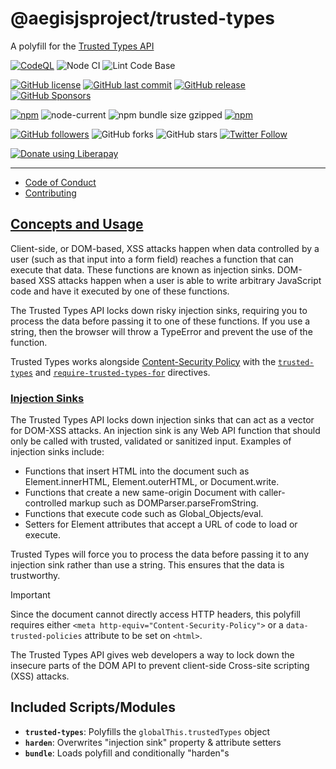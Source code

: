 # @aegisjsproject/trusted-types

A polyfill for the [Trusted Types API](https://developer.mozilla.org/en-US/docs/Web/API/Trusted_Types_API)

[![CodeQL](https://github.com/AegisJSProject/trusted-types/actions/workflows/codeql-analysis.yml/badge.svg)](https://github.com/AegisJSProject/trusted-types/actions/workflows/codeql-analysis.yml)
![Node CI](https://github.com/AegisJSProject/trusted-types/workflows/Node%20CI/badge.svg)
![Lint Code Base](https://github.com/AegisJSProject/trusted-types/workflows/Lint%20Code%20Base/badge.svg)

[![GitHub license](https://img.shields.io/github/license/AegisJSProject/trusted-types.svg)](https://github.com/AegisJSProject/trusted-types/blob/master/LICENSE)
[![GitHub last commit](https://img.shields.io/github/last-commit/AegisJSProject/trusted-types.svg)](https://github.com/AegisJSProject/trusted-types/commits/master)
[![GitHub release](https://img.shields.io/github/release/AegisJSProject/trusted-types?logo=github)](https://github.com/AegisJSProject/trusted-types/releases)
[![GitHub Sponsors](https://img.shields.io/github/sponsors/shgysk8zer0?logo=github)](https://github.com/sponsors/shgysk8zer0)

[![npm](https://img.shields.io/npm/v/@aegisjsproject/trusted-types)](https://www.npmjs.com/package/@aegisjsproject/trusted-types)
![node-current](https://img.shields.io/node/v/@aegisjsproject/trusted-types)
![npm bundle size gzipped](https://img.shields.io/bundlephobia/minzip/@aegisjsproject/trusted-types)
[![npm](https://img.shields.io/npm/dw/@aegisjsproject/trusted-types?logo=npm)](https://www.npmjs.com/package/@aegisjsproject/trusted-types)

[![GitHub followers](https://img.shields.io/github/followers/AegisJSProject.svg?style=social)](https://github.com/AegisJSProoject)
![GitHub forks](https://img.shields.io/github/forks/AegisJSProject/trusted-types.svg?style=social)
![GitHub stars](https://img.shields.io/github/stars/AegisJSProject/trusted-types.svg?style=social)
[![Twitter Follow](https://img.shields.io/twitter/follow/shgysk8zer0.svg?style=social)](https://twitter.com/shgysk8zer0)

[![Donate using Liberapay](https://img.shields.io/liberapay/receives/shgysk8zer0.svg?logo=liberapay)](https://liberapay.com/shgysk8zer0/donate "Donate using Liberapay")
- - -

- [Code of Conduct](./.github/CODE_OF_CONDUCT.md)
- [Contributing](./.github/CONTRIBUTING.md)
<!-- - [Security Policy](./.github/SECURITY.md) -->

## [Concepts and Usage](https://developer.mozilla.org/en-US/docs/Web/API/Trusted_Types_API#concepts_and_usage)

Client-side, or DOM-based, XSS attacks happen when data controlled by a user
(such as that input into a form field) reaches a function that can execute that
data. These functions are known as injection sinks. DOM-based XSS attacks happen
when a user is able to write arbitrary JavaScript code and have it executed by one
of these functions.

The Trusted Types API locks down risky injection sinks, requiring you to process
the data before passing it to one of these functions. If you use a string, then
the browser will throw a TypeError and prevent the use of the function.

Trusted Types works alongside [Content-Security Policy](https://developer.mozilla.org/en-US/docs/Web/HTTP/CSP)
with the [`trusted-types`](https://developer.mozilla.org/en-US/docs/Web/HTTP/Headers/Content-Security-Policy/trusted-types)
and [`require-trusted-types-for`](https://developer.mozilla.org/en-US/docs/Web/HTTP/Headers/Content-Security-Policy/require-trusted-types-for)
directives.

### [Injection Sinks](https://developer.mozilla.org/en-US/docs/Web/API/Trusted_Types_API#injection_sinks)

The Trusted Types API locks down injection sinks that can act as a vector for DOM-XSS
attacks. An injection sink is any Web API function that should only be called
with trusted, validated or sanitized input. Examples of injection sinks include:

- Functions that insert HTML into the document such as Element.innerHTML, Element.outerHTML, or Document.write.
- Functions that create a new same-origin Document with caller-controlled markup such as DOMParser.parseFromString.
- Functions that execute code such as Global_Objects/eval.
- Setters for Element attributes that accept a URL of code to load or execute.

Trusted Types will force you to process the data before passing it to any
injection sink rather than use a string. This ensures that the data is trustworthy.

> [!IMPORTANT]
> Since the document cannot directly access HTTP headers, this polyfill requires
> either `<meta http-equiv="Content-Security-Policy">` or a `data-trusted-policies`
> attribute to be set on `<html>`.

The Trusted Types API gives web developers a way to lock down the insecure parts
of the DOM API to prevent client-side Cross-site scripting (XSS) attacks.

## Included Scripts/Modules
- **`trusted-types`**: Polyfills the `globalThis.trustedTypes`  object
- **`harden`**: Overwrites "injection sink" property & attribute setters
- **`bundle`**: Loads polyfill and conditionally "harden"s
